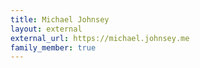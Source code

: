 ```yaml
---
title: Michael Johnsey
layout: external
external_url: https://michael.johnsey.me
family_member: true
---
```

